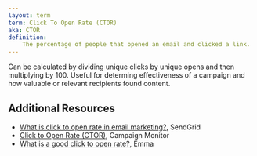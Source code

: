 ```yaml
---
layout: term
term: Click To Open Rate (CTOR)
aka: CTOR
definition:
    The percentage of people that opened an email and clicked a link.
---
```

Can be calculated by dividing unique clicks by unique opens and then multiplying by 100. Useful for determing effectiveness of a campaign and how valuable or relevant recipients found content. 

## Additional Resources

- [What is click to open rate in email marketing?](https://sendgrid.com/blog/click-to-open-rate-how-relevant-is-my-email/), SendGrid
- [Click to Open Rate (CTOR)](https://www.campaignmonitor.com/resources/glossary/click-to-open-rate-ctor/), Campaign Monitor
- [What is a good click to open rate?](https://content.myemma.com/blog/what-is-a-good-click-to-open-rate), Emma